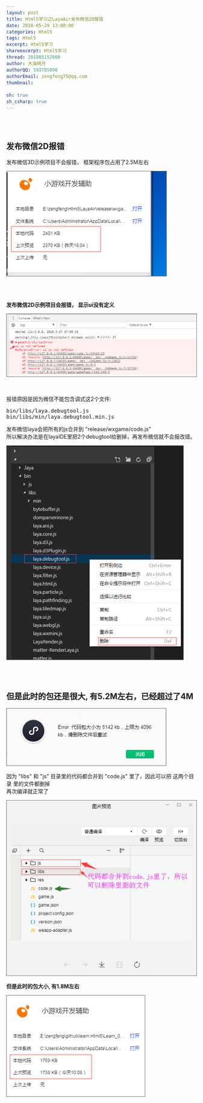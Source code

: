 ```yaml
---
layout: post
title: Html5学习之LayaAir发布微信2D报错
date: 2018-05-29 13:00:00
categories: Html5
tags: Html5 
excerpt: Html5学习
shareexcerpt: Html5学习
thread: 201805152000
author: 大海明月
authorQQ: 593705098
authorEmail: zengfeng75@qq.com
thumbnail: 

sh: true
sh_csharp: true
---
```




<br>
<br>
<h2 class="nav1">发布微信2D报错</h2>
<p>
发布微信3D示例项目不会报错， 框架程序包占用了2.5M左右<br>
<p><img src="/assets/docpic/laya_weixin_01.png" style="border: solid 1px #666;" /></p>
</p>
<br>
<br>

<p>
<B>发布微信2D示例项目会报错， 显示ui没有定义</B><br>
<p><img src="/assets/docpic/laya_weixin_02.png" style="border: solid 1px #666;" /></p>
</p>
<br>

<p>报错原因是因为微信不能包含调式这2个文件: </p>
<pre>
bin/libs/laya.debugtool.js
bin/libs/min/laya.debugtool.min.js
</pre>

<p>
发布微信laya会把所有的js合并到 "release/wxgame/code.js" <br>
所以解决办法是在layaIDE里把2个debugtool给删掉，再发布微信就不会报改错。<br>
<p><img src="/assets/docpic/laya_weixin_03.png" style="border: solid 1px #666;" /></p>
</p>
<br>
<br>




<h2 class="nav1">但是此时的包还是很大, 有5.2M左右，已经超过了4M</h2>
<p><img src="/assets/docpic/laya_weixin_04.png" style="border: solid 1px #666;" /></p>


<p>
因为 "libs" 和 "js" 目录里的代码都合并到 "code.js" 里了，因此可以把 这两个目录 里的文件都删掉<br>
再次编译就正常了
<p><img src="/assets/docpic/laya_weixin_05.png" style="border: solid 1px #666;" /></p>
<B>但是此时的包大小, 有1.8M左右</B>
<p><img src="/assets/docpic/laya_weixin_06.png" style="border: solid 1px #666;" /></p>
</p>


<br>

